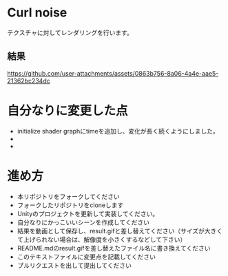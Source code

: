 ﻿# Curl noise
テクスチャに対してレンダリングを行います。

## 結果
https://github.com/user-attachments/assets/0863b756-8a06-4a4e-aae5-21362bc234dc

# 自分なりに変更した点
- initialize shader graphにtimeを追加し、変化が長く続くようにしました。
-
-


# 進め方

- 本リポジトリをフォークしてください
- フォークしたリポジトリをcloneします
- Unityのプロジェクトを更新して実装してください。
- 自分なりにかっこいいシーンを作成してください
- 結果を動画として保存し、result.gifと差し替えてください（サイズが大きくて上げられない場合は、解像度を小さくするなどして下さい）
- README.mdのresult.gifを差し替えたファイル名に書き換えてください
- このテキストファイルに変更点を記載してください
- プルリクエストを出して提出してください
